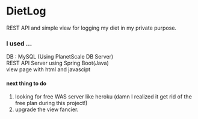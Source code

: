 # DietLog
REST API and simple view for logging my diet in my private purpose.

### I used ...
DB : MySQL (Using PlanetScale DB Server)     
REST API Server using Spring Boot(Java)    
view page with html and javascipt    

#### next thing to do
1. looking for free WAS server like heroku (damn I realized it get rid of the free plan during this project!)
2. upgrade the view fancier.
